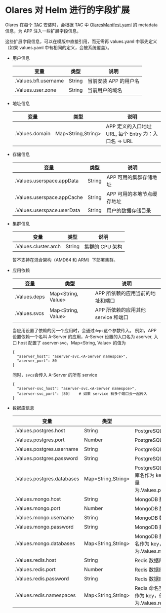 # Olares 对 Helm 进行的字段扩展

Olares 在每个 [TAC](chart.md) 安装时，会根据 TAC 中 [OlaresManifest.yaml](manifest.md) 的 metadata 信息，为 APP 注入一些扩展字段信息。

这些扩展字段信息，可以在模版中直接引用，而无需再 values.yaml 中事先定义 （如果 values.yaml 中有相同的定义，会被系统覆盖）。

- 用户信息

  | 变量                   | 类型     | 说明            |
  |----------------------|--------|---------------|
  | .Values.bfl.username | String | 当前安装 APP 的用户名 |
  | .Values.user.zone    | String | 当前用户的域名       |

- 地址信息

  | 变量             | 类型                 | 说明                                     |
  |----------------|--------------------|----------------------------------------|
  | .Values.domain | Map<String,String> | APP 定义的入口地址 URL, 每个 Entry 为：入口名 => URL |

- 存储信息

  | 变量                         | 类型     | 说明              |
  |----------------------------|--------|-----------------|
  | .Values.userspace.appData  | String | APP 可用的集群存储地址   |
  | .Values.userspace.appCache | String | APP 可用的本地节点缓存地址 |
  | .Values.userspace.userData | String | 用户的数据存储目录       |

- 集群信息

  | 变量                   | 类型     | 说明         |
  |----------------------|--------|------------|
  | .Values.cluster.arch | String | 集群的 CPU 架构 |

  暂不支持在混合架构（AMD64 和 ARM）下部署集群。

- 应用依赖

  | 变量           | 类型                 | 说明                       |
  |--------------|--------------------|--------------------------|
  | .Values.deps | Map<String, Value> | APP 所依赖的应用当前的地址和端口       |
  | .Values.svcs | Map<String, Value> | APP 所依赖的应用其他 service 和端口 |

  当应用设置了依赖的另一个应用时，会通过`deps`这个参数传入。
  例如，APP 设置依赖一个名叫 A-Server 的应用，A-Server 设置的入口名为 aserver, 入口 host 配置了 aserver-svc，Map<String, Value> 的值为

  ```
  {
    "aserver_host": "aserver-svc.<A-Server namespce>",
    "aserver_port": 80
  }
  ```

  同时，`svcs`会传入 A-Server 的所有 service

  ```
  {
    "aserver-svc_host": "aserver-svc.<A-Server namespce>",
    "aserver-svc_port": [80]    # 如果 service 有多个端口会一起传入
  }
  ```

- 数据库信息

  | 变量                         | 类型                 | 说明                                                                                 |
  |----------------------------|--------------------|------------------------------------------------------------------------------------|
  | .Values.postgres.host      | String             | PostgreSQL 数据库地址                                                                   |
  | .Values.postgres.port      | Number             | PostgreSQL 数据库端口                                                                   |
  | .Values.postgres.username  | String             | PostgreSQL 数据库用户名                                                                  |
  | .Values.postgres.password  | String             | PostgreSQL 数据库密码                                                                   |
  | .Values.postgres.databases | Map<String,String> | PostgreSQL 数据库名称，以申请数据库名作为 key，例如， 申请 app_db, 变量为.Values.postgres.databases.app_db |
  | .Values.mongo.host         | String             | MongoDB 数据库地址                                                                      |
  | .Values.mongo.port         | Number             | MongoDB 数据库端口                                                                      |
  | .Values.mongo.username     | String             | MongoDB 数据库用户名                                                                     |
  | .Values.mongo.password     | String             | MongoDB 数据库密码                                                                      |
  | .Values.mongo.databases    | Map<String,String> | MongoDB 数据库名称，以申请数据库名作为 key，例如， 申请 app_db, 变量为.Values.mongo.databases.app_db       |
  | .Values.redis.host         | String             | Redis 数据库地址                                                                        |
  | .Values.redis.port         | Number             | Redis 数据库端口                                                                        |
  | .Values.redis.password     | String             | Redis 数据库密码                                                                        |
  | .Values.redis.namespaces   | Map<String,String> | Redis 命名空间名称，以申请命名空间作为 key，例如， 申请 app_ns, 变量为.Values.redis.namespaces.app_ns       |
